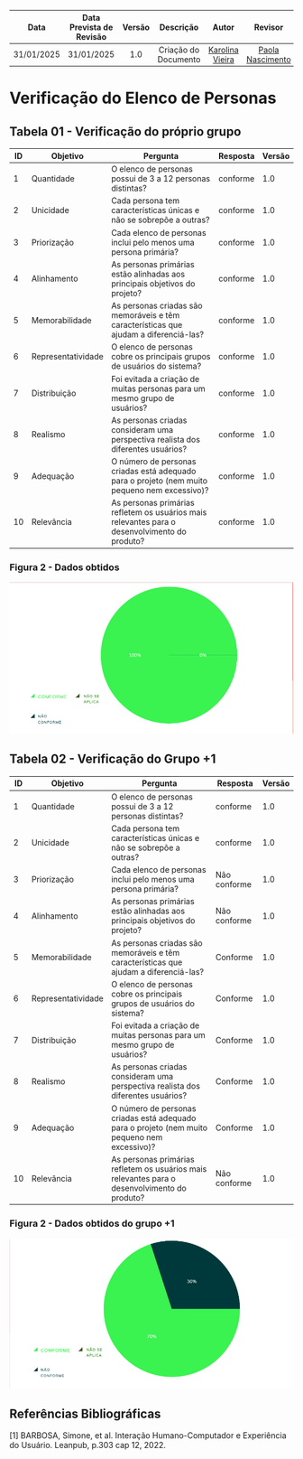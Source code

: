 |    **Data**    | **Data Prevista de Revisão** | **Versão** |        **Descrição**        |                 **Autor**                 |                **Revisor**                 |
|:--------------:|:---------------------------:|:----------:|:---------------------------:|:-----------------------------------------:|:------------------------------------------:|
|  31/01/2025      |        31/01/2025           |    1.0     |     Criação do Documento     | [Karolina Vieira](https://github.com/Karolina91) |  [Paola Nascimento](https://github.com/paolaalim) |


# **Verificação do Elenco de Personas**

## Tabela 01 - Verificação do próprio grupo

| ID  | Objetivo | Pergunta | Resposta | Versão |
|-----|----------|----------|----------|------|
| 1   | Quantidade | O elenco de personas possui de 3 a 12 personas distintas? |conforme  | 1.0  |
| 2   | Unicidade | Cada persona tem características únicas e não se sobrepõe a outras? | conforme |   1.0|
| 3   | Priorização | Cada elenco de personas inclui pelo menos uma persona primária? |conforme  |   1.0|
| 4   | Alinhamento | As personas primárias estão alinhadas aos principais objetivos do projeto? |conforme  | 1.0  |
| 5   | Memorabilidade | As personas criadas são memoráveis e têm características que ajudam a diferenciá-las? |conforme  |  1.0 |
| 6   | Representatividade | O elenco de personas cobre os principais grupos de usuários do sistema? | conforme | 1.0  |
| 7   | Distribuição | Foi evitada a criação de muitas personas para um mesmo grupo de usuários? | conforme |  1.0 |
| 8   | Realismo | As personas criadas consideram uma perspectiva realista dos diferentes usuários? | conforme |  1.0 |
| 9   | Adequação | O número de personas criadas está adequado para o projeto (nem muito pequeno nem excessivo)? | conforme |  1.0 |
| 10  | Relevância | As personas primárias refletem os usuários mais relevantes para o desenvolvimento do produto? |conforme|  1.0 |

### Figura 2 - Dados obtidos
![Figura 1 - Tela Inicial](../assets/images/veri5.png)

## Tabela 02 - Verificação do Grupo +1

| ID  | Objetivo | Pergunta | Resposta | Versão |
|-----|----------|----------|----------|------|
| 1   | Quantidade | O elenco de personas possui de 3 a 12 personas distintas? |conforme  | 1.0  |
| 2   | Unicidade | Cada persona tem características únicas e não se sobrepõe a outras? | conforme |   1.0|
| 3   | Priorização | Cada elenco de personas inclui pelo menos uma persona primária? | Não conforme |   1.0|
| 4   | Alinhamento | As personas primárias estão alinhadas aos principais objetivos do projeto? | Não conforme | 1.0  |
| 5   | Memorabilidade | As personas criadas são memoráveis e têm características que ajudam a diferenciá-las? | Conforme |  1.0 |
| 6   | Representatividade | O elenco de personas cobre os principais grupos de usuários do sistema? | Conforme | 1.0  |
| 7   | Distribuição | Foi evitada a criação de muitas personas para um mesmo grupo de usuários? | Conforme |  1.0 |
| 8   | Realismo | As personas criadas consideram uma perspectiva realista dos diferentes usuários? | Conforme |  1.0 |
| 9   | Adequação | O número de personas criadas está adequado para o projeto (nem muito pequeno nem excessivo)? |Conforme  |  1.0 |
| 10  | Relevância | As personas primárias refletem os usuários mais relevantes para o desenvolvimento do produto? | Não conforme |  1.0 |

### Figura 2 - Dados obtidos do grupo +1
![Figura 1 - Tela Inicial](../assets/images/veri6.png)

## Referências Bibliográficas

[1] BARBOSA, Simone, et al. Interação Humano-Computador e Experiência do Usuário. Leanpub, p.303  cap 12, 2022.